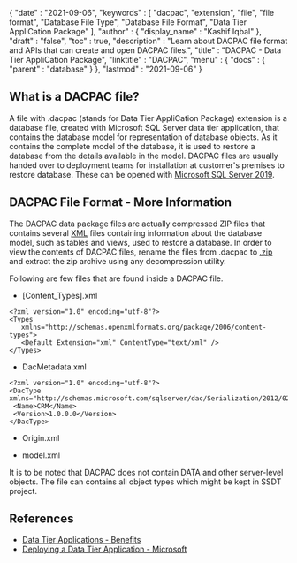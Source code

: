 {
  "date" : "2021-09-06",
  "keywords" : [ "dacpac", "extension", "file", "file format", "Database File Type", "Database File Format", "Data Tier AppliCation Package" ],
  "author" : {
    "display_name" : "Kashif Iqbal"
  },
  "draft" : "false",
  "toc" : true,
  "description" : "Learn about DACPAC file format and APIs that can create and open DACPAC files.",
  "title" : "DACPAC - Data Tier AppliCation Package",
  "linktitle" : "DACPAC",
  "menu" : {
    "docs" : {
      "parent" : "database"
    }
  },
  "lastmod" : "2021-09-06"
}

## What is a DACPAC file?

A file with .dacpac (stands for Data Tier AppliCation Package) extension is a database file, created with Microsoft SQL Server data tier application, that contains the database model for representation of database objects. As it contains the complete model of the database, it is used to restore a database from the details available in the model. DACPAC files are usually handed over to deployment teams for installation at customer's premises to restore database. These can be opened with
[Microsoft SQL Server 2019](https://www.microsoft.com/en-us/sql-server/sql-server-2019?ranMID=24542&ranEAID=4LioSo*jxMc&ranSiteID=4LioSo.jxMc-XSp30B6cXpiTS89wo0jYzw&epi=4LioSo.jxMc-XSp30B6cXpiTS89wo0jYzw&irgwc=1&OCID=AID2200057_aff_7593_1243925&tduid=%28ir__gn1tqusqf0kf6whl2qniaboutn2xruqfmyy1hzec00%29%287593%29%281243925%29%284LioSo.jxMc-XSp30B6cXpiTS89wo0jYzw%29%28%29&irclickid=_gn1tqusqf0kf6whl2qniaboutn2xruqfmyy1hzec00).

## DACPAC File Format - More Information

The DACPAC data package files are actually compressed ZIP files that contains several [XML](/web/xml/) files containing information about the database model, such as tables and views, used to restore a database. In order to view the contents of DACPAC files, rename the files from .dacpac to [.zip](/compression/zip/) and extract the zip archive using any decompression utility.

Following are few files that are found inside a DACPAC file.

 * [Content_Types].xml
 ```
 <?xml version="1.0" encoding="utf-8"?>
<Types
    xmlns="http://schemas.openxmlformats.org/package/2006/content-types">
    <Default Extension="xml" ContentType="text/xml" />
</Types>
 ```
 * DacMetadata.xml

 ```
<?xml version="1.0" encoding="utf-8"?>
<DacType xmlns="http://schemas.microsoft.com/sqlserver/dac/Serialization/2012/02">
  <Name>CRM</Name>
  <Version>1.0.0.0</Version>
</DacType>
 ```
 * Origin.xml

 * model.xml

 It is to be noted that DACPAC does not contain DATA and other server-level objects. The file can contains all object types which might be kept in SSDT project.

## References

* [Data Tier Applications - Benefits](https://learn.microsoft.com/en-us/sql/relational-databases/data-tier-applications/data-tier-applications?view=sql-server-ver15)
* [Deploying a Data Tier Application - Microsoft](https://learn.microsoft.com/en-us/sql/relational-databases/data-tier-applications/deploy-a-data-tier-application)
